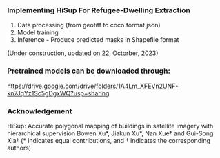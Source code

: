 ### Implementing HiSup For Refugee-Dwelling Extraction

1) Data processing (from geotiff to coco format json)
2) Model training
3) Inference - Produce predicted masks in Shapefile format

(Under construction, updated on 22, Octorber, 2023)

### Pretrained models can be downloaded through:
https://drive.google.com/drive/folders/1A4Lm_XFEVn2UNF-kn7JqYz1Sc5gDgxWQ?usp=sharing

### Acknowledgement
HiSup: Accurate polygonal mapping of buildings in satellite imagery with hierarchical supervision
Bowen Xu*, Jiakun Xu*, Nan Xue† and Gui-Song Xia† 
(* indicates equal contributions, and † indicates the corresponding authors)
